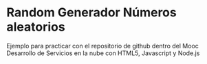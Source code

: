 # Random Generador Números aleatorios
Ejemplo para practicar con el repositorio de github
dentro del Mooc Desarrollo de Servicios en la nube con
HTML5, Javascript y Node.js
